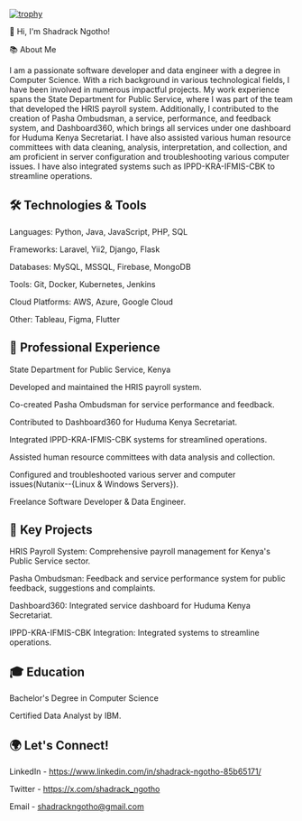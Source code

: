 [![trophy](https://github-profile-trophy.vercel.app/?username=ShadrackNN)](https://github.com/ShadrackNN/github-profile-trophy)

👋 Hi, I'm Shadrack Ngotho!

📚 About Me

I am a passionate software developer and data engineer with a degree in Computer Science. With a rich background in various technological fields, I have been involved in numerous impactful projects. My work experience spans the State Department for Public Service, where I was part of the team that developed the HRIS payroll system. Additionally, I contributed to the creation of Pasha Ombudsman, a service, performance, and feedback system, and Dashboard360, which brings all services under one dashboard for Huduma Kenya Secretariat. I have also assisted various human resource committees with data cleaning, analysis, interpretation, and collection, and am proficient in server configuration and troubleshooting various computer issues. I have also integrated systems such as IPPD-KRA-IFMIS-CBK to streamline operations.

## 🛠️ Technologies & Tools
Languages: Python, Java, JavaScript, PHP, SQL

Frameworks: Laravel, Yii2, Django, Flask

Databases: MySQL, MSSQL, Firebase, MongoDB

Tools: Git, Docker, Kubernetes, Jenkins

Cloud Platforms: AWS, Azure, Google Cloud

Other: Tableau, Figma, Flutter

## 💼 Professional Experience
State Department for Public Service, Kenya

Developed and maintained the HRIS payroll system.

Co-created Pasha Ombudsman for service performance and feedback.

Contributed to Dashboard360 for Huduma Kenya Secretariat.

Integrated IPPD-KRA-IFMIS-CBK systems for streamlined operations.

Assisted human resource committees with data analysis and collection.

Configured and troubleshooted various server and computer issues(Nutanix--{Linux & Windows Servers}).

Freelance Software Developer & Data Engineer.

## 🌟 Key Projects
HRIS Payroll System: Comprehensive payroll management for Kenya's Public Service sector.

Pasha Ombudsman: Feedback and service performance system for public feedback, suggestions and complaints.

Dashboard360: Integrated service dashboard for Huduma Kenya Secretariat.

IPPD-KRA-IFMIS-CBK Integration: Integrated systems to streamline operations.

## 🎓 Education
Bachelor's Degree in Computer Science

Certified Data Analyst by IBM.

## 🌍 Let's Connect!
LinkedIn - https://www.linkedin.com/in/shadrack-ngotho-85b65171/

Twitter - https://x.com/shadrack_ngotho

Email - shadrackngotho@gmail.com
<!--
**ShadrackNN/ShadrackNN** is a ✨ _special_ ✨ repository because its `README.md` (this file) appears on your GitHub profile.

Here are some ideas to get you started:

- 🔭 I’m currently working on ...
- 🌱 I’m currently learning ...
- 👯 I’m looking to collaborate on ...
- 🤔 I’m looking for help with ...
- 💬 Ask me about ...
- 📫 How to reach me: ...
- 😄 Pronouns: ...
- ⚡ Fun fact: ...
-->
